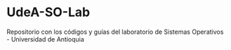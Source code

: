 # UdeA-SO-Lab
Repositorio con los códigos y guías del laboratorio de Sistemas Operativos - Universidad de Antioquia
